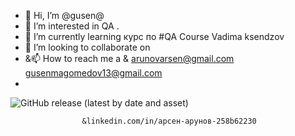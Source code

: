 - 👋 Hi, I’m @gusen@
- 👀 I’m interested in  QA .
- 🌱 I’m currently learning  курс по #QA Course Vadima ksendzov
- 💞️ I’m looking to collaborate on 
- &📫 How to reach me  a & arunovarsen@gmail.com gusenmagomedov13@gmail.com
-                       

![GitHub release (latest by date and asset)](https://img.shields.io/github/downloads/gusen1989/gusen/linkedin.com/in/%D0%B0%D1%80%D1%81%D0%B5%D0%BD-%D0%B0%D1%80%D1%83%D0%BD%D0%BE%D0%B2-258b62230/LINKEDIN)


                    &linkedin.com/in/арсен-арунов-258b62230
